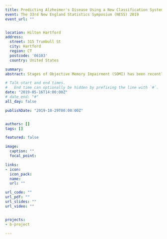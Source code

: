 ```yaml
---
title: Predicting Alzheimer's Disease Using a New Classification System Based on Objective Memory Impairment Assessment
event: The 33rd New England Statistics Symposium (NESS) 2019
event_url: ""


location: Hilton Hartford
address:
  street: 315 Trumbull St
  city: Hartford
  region: CT
  postcode: '06103'
  country: United States

summary:
abstract: Stages of Objective Memory Impairment (SOMI) has been recently proposed by Grober et al. (2018) as a new classification system that provides a clinical vocabulary for describing the type and severity of episodic memory impairment in preclinical Alzheimer's disease (AD). We evaluate the diagnostic accuracy of SOMI using a joint model for the time to AD and SOMI that is assessed longitudinally. In particular, we estimate the sensitivity and specificity of SOMI at 3, 5, or 7 years from the baseline assessment for each subject using all subsequent assessments. Our method was applied to the Baltimore Longitudinal Study of Aging. The receiver operating characteristic (ROC) curve and the corresponding area under it (AUC) show that SOMI has potential for predicting incident Alzheimer disease. Years of education significantly improved prediction compared to SOMI alone.

# Talk start and end times.
#   End time can optionally be hidden by prefixing the line with `#`.
date: "2019-05-16T14:00:00Z"
# date_end: "#"
all_day: false

publishDate: "2019-10-29T00:00:00Z"


authors: []
tags: []

featured: false

image:
  caption: ""
  focal_point: 

links:
- icon: 
  icon_pack: 
  name:
  url: ""

url_code: ""
url_pdf: ""
url_slides: ""
url_video: ""


projects:
- b-project

---
```





